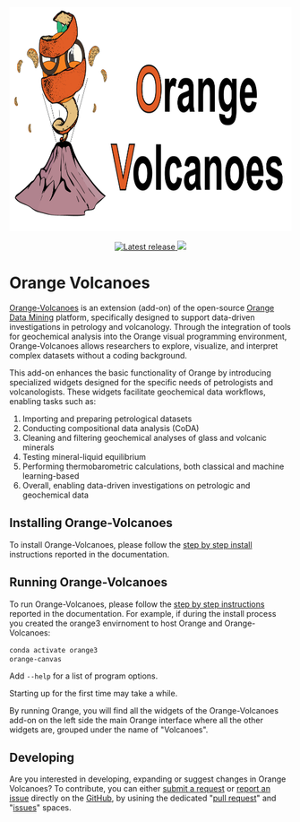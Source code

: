 <p align="center">
    <a href="https://orange3-volcanoes.readthedocs.io/en/latest/index.html">
    <img src="https://raw.githubusercontent.com/AIVolcanoLab/orange3-volcanoes/refs/heads/main/docs/images/Titolo-DOC.png" alt="Orange Volcanoes" height="400">
    </a>
</p>

<p align="center">
    <a href="https://pypi.org/project/orange3-volcanoes/" title="Latest release">
        <img src="https://img.shields.io/pypi/v/orange3-volcanoes?color=orange" alt="Latest release" />
    </a>
    <a href="https://orange3-volcanoes.readthedocs.io/en/latest/index.html" alt="Documentation">
        <img src="https://img.shields.io/badge/Orange_Volcanoes-Documentation-red">
    </a>
</p>

# Orange Volcanoes
[Orange-Volcanoes] is an extension (add-on) of the open-source [Orange Data Mining] platform, specifically designed to support data-driven investigations in petrology and volcanology.
Through the integration of tools for geochemical analysis into the Orange visual programming environment, Orange-Volcanoes allows researchers to explore, visualize, and interpret complex datasets without a coding background.

[Orange-Volcanoes]: https://orange3-volcanoes.readthedocs.io/en/latest/
[Orange Data Mining]: https://orangedatamining.com/

This add-on enhances the basic functionality of Orange by introducing specialized widgets designed for the specific needs of petrologists and volcanologists. These widgets facilitate geochemical data workflows, enabling tasks such as:

<ol>
     <li> Importing and preparing petrological datasets</li>
     <li> Conducting compositional data analysis (CoDA)</li>
     <li> Cleaning and filtering geochemical analyses of glass and volcanic minerals</li>
     <li> Testing mineral-liquid equilibrium</li>
     <li> Performing thermobarometric calculations, both classical and machine learning-based</li>
     <li> Overall, enabling data-driven investigations on petrologic and geochemical data</li>
</ol>

## Installing Orange-Volcanoes

To install Orange-Volcanoes, please follow the [step by step install] instructions reported in the documentation.

[step by step install]: https://orange3-volcanoes.readthedocs.io/en/latest/installing.html#step-1-installing-anaconda-or-miniconda


## Running Orange-Volcanoes

To run Orange-Volcanoes, please follow the [step by step instructions] reported in the documentation.
For example, if during the install process you created the orange3 envirnoment to host Orange and Orange-Volcanoes:

[step by step instructions]: https://orange3-volcanoes.readthedocs.io/en/latest/installing.html#running

```Shell
conda activate orange3
orange-canvas
``` 

Add `--help` for a list of program options.

Starting up for the first time may take a while.

By running Orange, you will find all the widgets of the Orange-Volcanoes add-on on the left side the main Orange interface where all the other widgets are, grouped under the name of "Volcanoes".

## Developing

Are you interested in developing, expanding or suggest changes in Orange Volcanoes?
To contribute, you can either [submit a request] or [report an issue] directly on the [GitHub], by usining the dedicated "[pull request]" and "[issues]" spaces.

[submit a request]: https://github.com/AIVolcanoLab/orange3-volcanoes/pulls
[report an issue]: https://github.com/AIVolcanoLab/orange3-volcanoes/issues
[pull request]: https://github.com/AIVolcanoLab/orange3-volcanoes/pulls
[issues]: https://github.com/AIVolcanoLab/orange3-volcanoes/issues
[GitHub]: https://github.com/AIVolcanoLab/orange3-volcanoes

